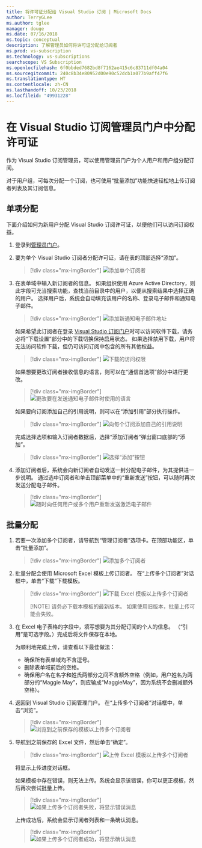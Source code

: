```yaml
---
title: 将许可证分配给 Visual Studio 订阅 | Microsoft Docs
author: TerryGLee
ms.author: tglee
manager: douge
ms.date: 07/16/2018
ms.topic: conceptual
description: 了解管理员如何将许可证分配给订阅者
ms.prod: vs-subscription
ms.technology: vs-subscriptions
searchscope: VS Subscription
ms.openlocfilehash: 6f0bbded7682bd8f7162ae415c6c83711df04a04
ms.sourcegitcommit: 240c8b34e80952d00e90c52dcb1a077b9aff47f6
ms.translationtype: HT
ms.contentlocale: zh-CN
ms.lasthandoff: 10/23/2018
ms.locfileid: "49931228"
---
```

# <a name="assign-licenses-in-the-visual-studio-subscriptions-administrator-portal"></a>在 Visual Studio 订阅管理员门户中分配许可证

作为 Visual Studio 订阅管理员，可以使用管理员门户为个人用户和用户组分配订阅。

对于用户组，可每次分配一个订阅，也可使用“批量添加”功能快速轻松地上传订阅者列表及其订阅信息。

## <a name="individual-assignments"></a>单项分配

下面介绍如何为新用户分配 Visual Studio 订阅许可证，以便他们可以访问订阅权益。

1. 登录到[管理员门户](https://manage.visualstudio.com)。

2. 要为单个 Visual Studio 订阅者分配许可证，请在表的顶部选择“添加”。
   > [!div class="mx-imgBorder"]
   > ![添加单个订阅者](media/add-single-subscriber.png)

3. 在表单域中输入新订阅者的信息。 如果组织使用 Azure Active Directory，则此字段可充当搜索功能，查找当前目录中的用户，以便从搜索结果中选择正确的用户。 选择用户后，系统会自动填充该用户的名称、登录电子邮件和通知电子邮件。
   > [!div class="mx-imgBorder"]
   > ![添加新通知电子邮件地址](media/add-new-subscriber-notification-email.png)

    如果希望此订阅者在登录 [Visual Studio 订阅门户](https://my.visualstudio.com?wt.mc_id=o~msft~docs)时可以访问软件下载，请务必将“下载设置”部分中的下载切换保持启用状态。 如果选择禁用下载，用户将无法访问软件下载，但仍可访问订阅中包含的所有其他权益。
   > [!div class="mx-imgBorder"]
   > ![下载的访问权限](media/access-to-downloads.png)

    如果想要更改订阅者接收信息的语言，则可以在“通信首选项”部分中进行更改。
   > [!div class="mx-imgBorder"]
   > ![更改要在发送通知电子邮件时使用的语言](media/change-subscriber-communication-preference.png)

    如果要向订阅添加自己的引用说明，则可以在“添加引用”部分执行操作。
   > [!div class="mx-imgBorder"]
   > ![向每个订阅添加自己的引用说明](media/add-subscriber-reference-notes.png) 

    完成选择选项和输入订阅者数据后，选择“添加订阅者”弹出窗口底部的“添加”。
   > [!div class="mx-imgBorder"]
   > ![选择“添加”按钮](media/add-button.png)

4. 添加订阅者后，系统会向新订阅者自动发送一封分配电子邮件，为其提供进一步说明。 通过选中订阅者和单击顶部菜单中的“重新发送”按钮，可以随时再次发送分配电子邮件。
   > [!div class="mx-imgBorder"]
   > ![随时向任何用户或多个用户重新发送激活电子邮件](media/resend-subscriber-activation-emails.png) 

## <a name="bulk-assignments"></a>批量分配

1. 若要一次添加多个订阅者，请导航到“管理订阅者”选项卡。在顶部功能区，单击“批量添加”。
   > [!div class="mx-imgBorder"]
   > ![添加多个订阅者](media/add-multiple-subscribers.png)

2. 批量分配会使用 Microsoft Excel 模板上传订阅者。 在“上传多个订阅者”对话框中，单击“下载”下载模板。
   > [!div class="mx-imgBorder"]
   > ![下载 Excel 模板以上传多个订阅者](media/download-template-upload-subscribers.png)
   > 
   > [!NOTE]
   > 请务必下载本模板的最新版本。 如果使用旧版本，批量上传可能会失败。

3. 在 Excel 电子表格的字段中，填写想要为其分配订阅的个人的信息。 （“引用”是可选字段。）完成后将文件保存在本地。

   为顺利地完成上传，请查看以下最佳做法：

    - 确保所有表单域均不含逗号。
    - 删除表单域前后的空格。
    - 确保用户名在名字和姓氏两部分之间不含额外空格（例如，用户姓名为两部分的“Maggie May”，则应输成“MaggieMay”，因为系统不会删减额外空格）。

4. 返回到 Visual Studio 订阅管理门户。 在“上传多个订阅者”对话框中，单击“浏览”。
   > [!div class="mx-imgBorder"]
   > ![浏览到之前保存的模板以上传多个订阅者](media/bulk-add-browse-saved-template.png)

5. 导航到之前保存的 Excel 文件，然后单击“确定”。
   > [!div class="mx-imgBorder"]
   > ![上传 Excel 模板以上传多个订阅者](media/bulk-upload-subscribers.png)

    将显示上传进度对话框。

    如果模板中存在错误，则无法上传。系统会显示该错误，你可以更正模板，然后再次尝试批量上传。
   > [!div class="mx-imgBorder"]
   > ![如果上传多个订阅者失败，将显示错误消息](media/bulk-add-template-failed.png)

    上传成功后，系统会显示订阅者列表和一条确认消息。
   > [!div class="mx-imgBorder"]
   > ![如果上传多个订阅者成功，将显示确认消息](media/bulk-add-template-success.png)
